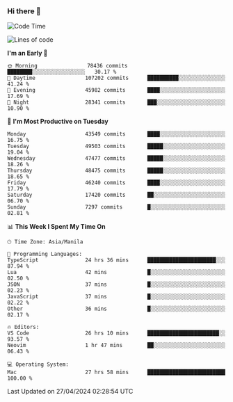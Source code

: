 ### Hi there 👋

<!--START_SECTION:waka-->
![Code Time](http://img.shields.io/badge/Code%20Time-5%2C095%20hrs%2047%20mins-blue)

![Lines of code](https://img.shields.io/badge/From%20Hello%20World%20I%27ve%20Written-115.2%20million%20lines%20of%20code-blue)

**I'm an Early 🐤** 

```text
🌞 Morning                78436 commits       ████████░░░░░░░░░░░░░░░░░   30.17 % 
🌆 Daytime                107202 commits      ██████████░░░░░░░░░░░░░░░   41.24 % 
🌃 Evening                45982 commits       ████░░░░░░░░░░░░░░░░░░░░░   17.69 % 
🌙 Night                  28341 commits       ███░░░░░░░░░░░░░░░░░░░░░░   10.90 % 
```
📅 **I'm Most Productive on Tuesday** 

```text
Monday                   43549 commits       ████░░░░░░░░░░░░░░░░░░░░░   16.75 % 
Tuesday                  49503 commits       █████░░░░░░░░░░░░░░░░░░░░   19.04 % 
Wednesday                47477 commits       █████░░░░░░░░░░░░░░░░░░░░   18.26 % 
Thursday                 48475 commits       █████░░░░░░░░░░░░░░░░░░░░   18.65 % 
Friday                   46240 commits       ████░░░░░░░░░░░░░░░░░░░░░   17.79 % 
Saturday                 17420 commits       ██░░░░░░░░░░░░░░░░░░░░░░░   06.70 % 
Sunday                   7297 commits        █░░░░░░░░░░░░░░░░░░░░░░░░   02.81 % 
```


📊 **This Week I Spent My Time On** 

```text
🕑︎ Time Zone: Asia/Manila

💬 Programming Languages: 
TypeScript               24 hrs 36 mins      ██████████████████████░░░   87.94 % 
Lua                      42 mins             █░░░░░░░░░░░░░░░░░░░░░░░░   02.50 % 
JSON                     37 mins             █░░░░░░░░░░░░░░░░░░░░░░░░   02.23 % 
JavaScript               37 mins             █░░░░░░░░░░░░░░░░░░░░░░░░   02.22 % 
Other                    36 mins             █░░░░░░░░░░░░░░░░░░░░░░░░   02.17 % 

🔥 Editors: 
VS Code                  26 hrs 10 mins      ███████████████████████░░   93.57 % 
Neovim                   1 hr 47 mins        ██░░░░░░░░░░░░░░░░░░░░░░░   06.43 % 

💻 Operating System: 
Mac                      27 hrs 58 mins      █████████████████████████   100.00 % 
```


 Last Updated on 27/04/2024 02:28:54 UTC
<!--END_SECTION:waka-->


<!--
**rad182/rad182** is a ✨ _special_ ✨ repository because its `README.md` (this file) appears on your GitHub profile.

Here are some ideas to get you started:

- 🔭 I’m currently working on ...
- 🌱 I’m currently learning ...
- 👯 I’m looking to collaborate on ...
- 🤔 I’m looking for help with ...
- 💬 Ask me about ...
- 📫 How to reach me: ...
- 😄 Pronouns: ...
- ⚡ Fun fact: ...
-->
